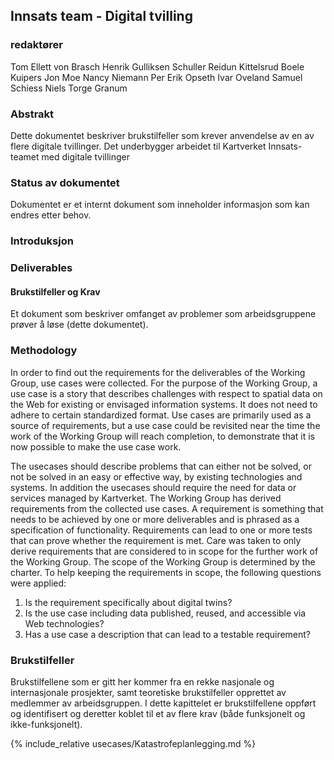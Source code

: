 ## Innsats team - Digital tvilling 

### redaktører

Tom Ellett von Brasch
Henrik Gulliksen Schuller
Reidun Kittelsrud
Boele Kuipers
Jon Moe
Nancy Niemann
Per Erik Opseth
Ivar Oveland
Samuel Schiess
Niels Torge Granum

### Abstrakt

Dette dokumentet beskriver brukstilfeller som krever anvendelse av en av flere digitale tvillinger. Det underbygger arbeidet til Kartverket Innsats-teamet med digitale tvillinger

### Status av dokumentet

Dokumentet er et internt dokument som inneholder informasjon som kan endres etter behov. 

### Introduksjon

### Deliverables

#### Brukstilfeller og Krav

Et dokument som beskriver omfanget av problemer som arbeidsgruppene prøver å løse (dette dokumentet).

### Methodology

In order to find out the requirements for the deliverables of the Working Group, use cases were collected. For the purpose of the Working Group, a use case is a story that describes challenges with respect to spatial data on the Web for existing or envisaged information systems. It does not need to adhere to certain standardized format. Use cases are primarily used as a source of requirements, but a use case could be revisited near the time the work of the Working Group will reach completion, to demonstrate that it is now possible to make the use case work.

The usecases should describe problems that can either not be solved, or not be solved in an easy or effective way, by existing technologies and systems. In addition the usecases should require the need for data or services managed by Kartverket.
The Working Group has derived requirements from the collected use cases. A requirement is something that needs to be achieved by one or more deliverables and is phrased as a specification of functionality. Requirements can lead to one or more tests that can prove whether the requirement is met.
Care was taken to only derive requirements that are considered to in scope for the further work of the Working Group. The scope of the Working Group is determined by the charter. To help keeping the requirements in scope, the following questions were applied:
1.	Is the requirement specifically about digital twins?
2.	Is the use case including data published, reused, and accessible via Web technologies?
3.	Has a use case a description that can lead to a testable requirement?

### Brukstilfeller

Brukstilfellene som er gitt her kommer fra en rekke nasjonale og internasjonale prosjekter, samt teoretiske brukstilfeller opprettet av medlemmer av arbeidsgruppen. I dette kapittelet er brukstilfellene oppført og identifisert og deretter koblet til et av flere krav (både funksjonelt og ikke-funksjonelt).

{% include_relative usecases/Katastrofeplanlegging.md %}
